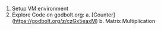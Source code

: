 1. Setup VM environment
2. Explore Code on godbolt.org:
	a. [Counter] (https://godbolt.org/z/czGx5eaxM)
	b. Matrix Multiplication
